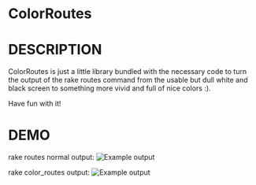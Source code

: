 ColorRoutes
===========

# DESCRIPTION

ColorRoutes is just a little library bundled with the necessary code to turn the output of the rake routes command from the usable but dull white and black screen to something more vivid and full of nice colors :).

Have fun with it!

# DEMO

rake routes normal output: 
<img src="https://github.com/nicooga/color_routes/raw/master/doc/demo1.png" title="Example output" alt="Example output" />

rake color_routes output:
<img src="https://github.com/nicooga/color_routes/raw/master/doc/demo2.png" title="Example output" alt="Example output" />